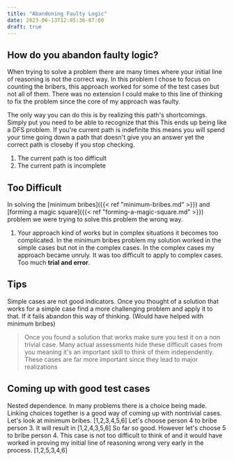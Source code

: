 ```yaml
---
title: "Abandoning Faulty Logic"
date: 2023-06-13T12:05:36-07:00
draft: true
---
```



## How do you abandon faulty logic?
When trying to solve a problem there are many times where your initial line of reasoning is not the correct way. In this problem
I chose to focus on counting the bribers, this approach worked for some of the test cases but not all of them. There was no 
extension I could make to this line of thinking to fix the problem since the core of my approach was faulty.

The only way you can do this is by realizing this path's shortcomings. Simply put you need to be able to recognize that this 
This ends up being like a DFS problem. If you're current path is indefinite this means you will spend your time going down 
a path that doesn't give you an answer yet the correct path is closeby if you stop checking.


1. The current path is too difficult
2. The current path is incomplete

## Too Difficult 
In solving the [minimum bribes]({{< ref "minimum-bribes.md" >}}) and [forming a magic square]({{< ref "forming-a-magic-square.md" >}}) problem we were trying to solve this 
problem the wrong way. 

1. Your approach kind of works but in complex situations it becomes too complicated. In the minimum bribes problem my solution worked in the simple cases but
not in the complex cases. In the complex cases my approach became unruly. It was too difficult to apply to complex cases.
Too much **trial and error**.

## Tips
Simple cases are not good indicators. Once you thought of a solution that works for a simple case find a more challenging
problem and apply it to that. If it fails abandon this way of thinking. (Would have helped with minimum bribes)

> Once you found a solution that works make sure you test it on a non trivial case. Many actual assessments hide these difficult cases 
> from you meaning it's an important skill to think of them independently. These cases are far more important since they lead to 
> major realizations


## Coming up with good test cases
Nested dependence. In many problems there is a choice being made. Linking choices together is a good way of coming up with nontrivial cases.
Let's look at minimum bribes.
[1,2,3,4,5,6]
Let's choose person 4 to bribe person 3. It will result in 
[1,2,4,3,5,6]
So far so good. However let's choose 5 to bribe person 4. This case is not too difficult to think of and it would have 
worked in proving my initial line of reasoning wrong very early in the process.
[1,2,5,3,4,6]

